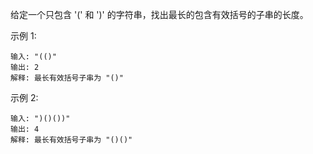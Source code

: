 给定一个只包含 '(' 和 ')' 的字符串，找出最长的包含有效括号的子串的长度。

示例 1:

    输入: "(()"
    输出: 2
    解释: 最长有效括号子串为 "()"
示例 2:

    输入: ")()())"
    输出: 4
    解释: 最长有效括号子串为 "()()"